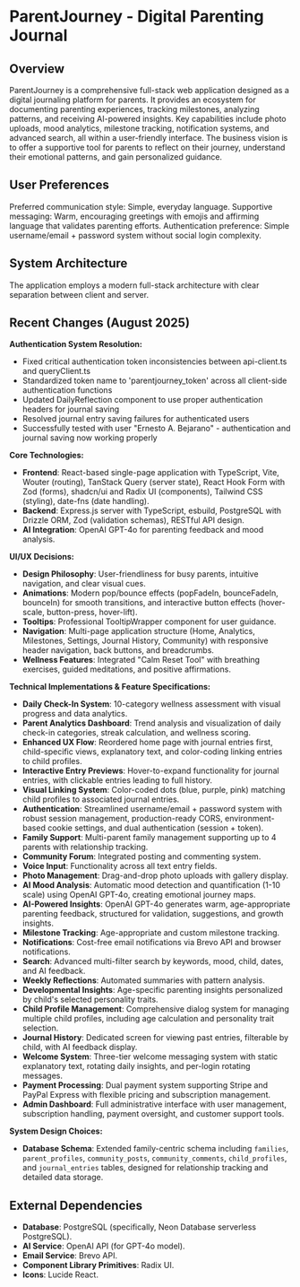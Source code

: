 # ParentJourney - Digital Parenting Journal

## Overview

ParentJourney is a comprehensive full-stack web application designed as a digital journaling platform for parents. It provides an ecosystem for documenting parenting experiences, tracking milestones, analyzing patterns, and receiving AI-powered insights. Key capabilities include photo uploads, mood analytics, milestone tracking, notification systems, and advanced search, all within a user-friendly interface. The business vision is to offer a supportive tool for parents to reflect on their journey, understand their emotional patterns, and gain personalized guidance.

## User Preferences

Preferred communication style: Simple, everyday language.
Supportive messaging: Warm, encouraging greetings with emojis and affirming language that validates parenting efforts.
Authentication preference: Simple username/email + password system without social login complexity.

## System Architecture

The application employs a modern full-stack architecture with clear separation between client and server.

## Recent Changes (August 2025)

**Authentication System Resolution:**
- Fixed critical authentication token inconsistencies between api-client.ts and queryClient.ts
- Standardized token name to 'parentjourney_token' across all client-side authentication functions
- Updated DailyReflection component to use proper authentication headers for journal saving
- Resolved journal entry saving failures for authenticated users
- Successfully tested with user "Ernesto A. Bejarano" - authentication and journal saving now working properly

**Core Technologies:**
- **Frontend**: React-based single-page application with TypeScript, Vite, Wouter (routing), TanStack Query (server state), React Hook Form with Zod (forms), shadcn/ui and Radix UI (components), Tailwind CSS (styling), date-fns (date handling).
- **Backend**: Express.js server with TypeScript, esbuild, PostgreSQL with Drizzle ORM, Zod (validation schemas), RESTful API design.
- **AI Integration**: OpenAI GPT-4o for parenting feedback and mood analysis.

**UI/UX Decisions:**
- **Design Philosophy**: User-friendliness for busy parents, intuitive navigation, and clear visual cues.
- **Animations**: Modern pop/bounce effects (popFadeIn, bounceFadeIn, bounceIn) for smooth transitions, and interactive button effects (hover-scale, button-press, hover-lift).
- **Tooltips**: Professional TooltipWrapper component for user guidance.
- **Navigation**: Multi-page application structure (Home, Analytics, Milestones, Settings, Journal History, Community) with responsive header navigation, back buttons, and breadcrumbs.
- **Wellness Features**: Integrated "Calm Reset Tool" with breathing exercises, guided meditations, and positive affirmations.

**Technical Implementations & Feature Specifications:**
- **Daily Check-In System**: 10-category wellness assessment with visual progress and data analytics.
- **Parent Analytics Dashboard**: Trend analysis and visualization of daily check-in categories, streak calculation, and wellness scoring.
- **Enhanced UX Flow**: Reordered home page with journal entries first, child-specific views, explanatory text, and color-coding linking entries to child profiles.
- **Interactive Entry Previews**: Hover-to-expand functionality for journal entries, with clickable entries leading to full history.
- **Visual Linking System**: Color-coded dots (blue, purple, pink) matching child profiles to associated journal entries.
- **Authentication**: Streamlined username/email + password system with robust session management, production-ready CORS, environment-based cookie settings, and dual authentication (session + token).
- **Family Support**: Multi-parent family management supporting up to 4 parents with relationship tracking.
- **Community Forum**: Integrated posting and commenting system.
- **Voice Input**: Functionality across all text entry fields.
- **Photo Management**: Drag-and-drop photo uploads with gallery display.
- **AI Mood Analysis**: Automatic mood detection and quantification (1-10 scale) using OpenAI GPT-4o, creating emotional journey maps.
- **AI-Powered Insights**: OpenAI GPT-4o generates warm, age-appropriate parenting feedback, structured for validation, suggestions, and growth insights.
- **Milestone Tracking**: Age-appropriate and custom milestone tracking.
- **Notifications**: Cost-free email notifications via Brevo API and browser notifications.
- **Search**: Advanced multi-filter search by keywords, mood, child, dates, and AI feedback.
- **Weekly Reflections**: Automated summaries with pattern analysis.
- **Developmental Insights**: Age-specific parenting insights personalized by child's selected personality traits.
- **Child Profile Management**: Comprehensive dialog system for managing multiple child profiles, including age calculation and personality trait selection.
- **Journal History**: Dedicated screen for viewing past entries, filterable by child, with AI feedback display.
- **Welcome System**: Three-tier welcome messaging system with static explanatory text, rotating daily insights, and per-login rotating messages.
- **Payment Processing**: Dual payment system supporting Stripe and PayPal Express with flexible pricing and subscription management.
- **Admin Dashboard**: Full administrative interface with user management, subscription handling, payment oversight, and customer support tools.

**System Design Choices:**
- **Database Schema**: Extended family-centric schema including `families`, `parent_profiles`, `community_posts`, `community_comments`, `child_profiles`, and `journal_entries` tables, designed for relationship tracking and detailed data storage.

## External Dependencies

- **Database**: PostgreSQL (specifically, Neon Database serverless PostgreSQL).
- **AI Service**: OpenAI API (for GPT-4o model).
- **Email Service**: Brevo API.
- **Component Library Primitives**: Radix UI.
- **Icons**: Lucide React.